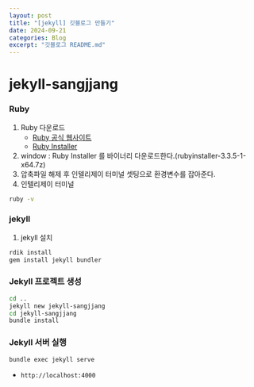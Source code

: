 ```yaml
---
layout: post
title: "[jekyll] 깃블로그 만들기"
date: 2024-09-21
categories: Blog
excerpt: "깃블로그 README.md"
---
```


# jekyll-sangjjang

### Ruby
1. Ruby 다운로드
    - [Ruby 공식 웹사이트](https://www.ruby-lang.org/en/downloads/)
    - [Ruby Installer](https://rubyinstaller.org/downloads/archives/)
2. window : Ruby Installer 를 바이너리 다운로드한다.(rubyinstaller-3.3.5-1-x64.7z)
3. 압축파일 해제 후 인텔리제이 터미널 셋팅으로 환경변수를 잡아준다.
4. 인텔리제이 터미널
```bash
ruby -v
```

### jekyll
1. jekyll 설치
```bash
rdik install
gem install jekyll bundler
```

### Jekyll 프로젝트 생성
```bash
cd ..
jekyll new jekyll-sangjjang
cd jekyll-sangjjang
bundle install
```
### Jekyll 서버 실행
```bash
bundle exec jekyll serve
```
- `http://localhost:4000`